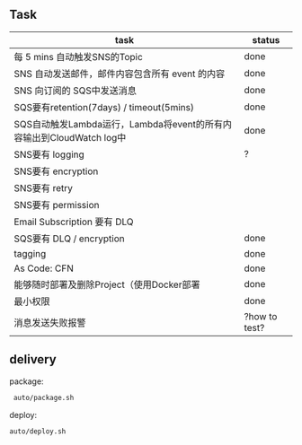 ## Task

|  task | status  |
|---|---|
|  每 5 mins 自动触发SNS的Topic | done  |
|  SNS 自动发送邮件，邮件内容包含所有 event 的内容 | done  |
|  SNS 向订阅的 SQS中发送消息 | done  |
|  SQS要有retention(7days) / timeout(5mins) | done  |
|  SQS自动触发Lambda运行，Lambda将event的所有内容输出到CloudWatch log中 | done  |
|  SNS要有 logging  | ?  |
|  SNS要有 encryption |   |
|  SNS要有 retry |   |
|  SNS要有 permission |   |
|  Email Subscription 要有 DLQ |   |
|  SQS要有 DLQ / encryption |  done |
|  tagging  | done  |
|  As Code: CFN  | done  |
|  能够随时部署及删除Project（使用Docker部署 | done  |
|  最小权限  | done  |
|  消息发送失败报警  |  ?how to test? |

## delivery

package:

```bash
 auto/package.sh
```

deploy:

```bash
auto/deploy.sh
```
